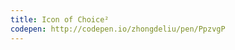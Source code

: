 ```yaml
---
title: Icon of Choice²                   
codepen: http://codepen.io/zhongdeliu/pen/PpzvgP 
---
```

